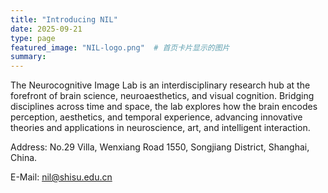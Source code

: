```yaml
---
title: "Introducing NIL"
date: 2025-09-21
type: page
featured_image: "NIL-logo.png"  # 首页卡片显示的图片
summary: 
---
```


The Neurocognitive Image Lab is an interdisciplinary research hub at the forefront of brain science, neuroaesthetics, and visual cognition. Bridging disciplines across time and space, the lab explores how the brain encodes perception, aesthetics, and temporal experience, advancing innovative theories and applications in neuroscience, art, and intelligent interaction.

Address: No.29 Villa, Wenxiang Road 1550, Songjiang District, Shanghai, China.

E-Mail: nil@shisu.edu.cn
